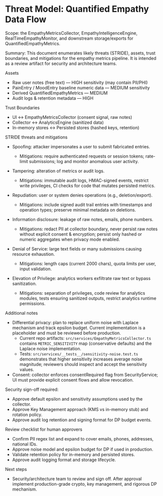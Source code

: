 # Threat Model: Quantified Empathy Data Flow

Scope: the EmpathyMetricsCollector, EmpathyIntelligenceEngine, RealTimeEmpathyMonitor, and downstream storage/exports for QuantifiedEmpathyMetrics.

Summary: This document enumerates likely threats (STRIDE), assets, trust boundaries, and mitigations for the empathy metrics pipeline. It is intended as a review artifact for security and architecture teams.

Assets
- Raw user notes (free text) — HIGH sensitivity (may contain PII/PHI)
- PainEntry / MoodEntry baseline numeric data — MEDIUM sensitivity
- Derived QuantifiedEmpathyMetrics — MEDIUM
- Audit logs & retention metadata — HIGH

Trust Boundaries
- UI ↔ EmpathyMetricsCollector (consent signal, raw notes)
- Collector ↔ AnalyticsEngine (sanitized data)
- In-memory stores ↔ Persisted stores (hashed keys, retention)

STRIDE threats and mitigations

- Spoofing: attacker impersonates a user to submit fabricated entries.
  - Mitigations: require authenticated requests or session tokens; rate-limit submissions; log and monitor anomalous user activity.

- Tampering: alteration of metrics or audit logs.
  - Mitigations: immutable audit logs, HMAC-signed events, restrict write privileges, CI checks for code that mutates persisted metrics.

- Repudiation: user or system denies operations (e.g., deletion/export).
  - Mitigations: include signed audit trail entries with timestamps and operation types; preserve minimal metadata on deletions.

- Information disclosure: leakage of raw notes, emails, phone numbers.
  - Mitigations: redact PII at collector boundary, never persist raw notes without explicit consent & encryption; persist only hashed or numeric aggregates when privacy mode enabled.

- Denial of Service: large text fields or many submissions causing resource exhaustion.
  - Mitigations: length caps (current 2000 chars), quota limits per user, input validation.

- Elevation of Privilege: analytics workers exfiltrate raw text or bypass sanitization.
  - Mitigations: separation of privileges, code review for analytics modules, tests ensuring sanitized outputs, restrict analytics runtime permissions.

Additional notes
- Differential privacy: plan to replace uniform noise with Laplace mechanism and track epsilon budget. Current implementation is a placeholder and must be reviewed before production.
  - Current repo artifacts: `src/services/EmpathyMetricsCollector.ts` contains `METRIC_SENSITIVITY` map (conservative defaults) and the Laplace noise implementation.
  - Tests: `src/services/__tests__/sensitivity-noise.test.ts` demonstrates that higher sensitivity increases average noise magnitude; reviewers should inspect and accept the sensitivity values.
- Consent: collector enforces consentRequired flag from SecurityService; UI must provide explicit consent flows and allow revocation.

Security sign-off required:
- Approve default epsilon and sensitivity assumptions used by the collector.
- Approve Key Management approach (KMS vs in-memory stub) and rotation policy.
- Approve audit log retention and signing format for DP budget events.

Review checklist for human approvers
- Confirm PII regex list and expand to cover emails, phones, addresses, national IDs.
- Approve noise model and epsilon budget for DP if used in production.
- Validate retention policy for in-memory and persisted stores.
- Approve audit logging format and storage lifecycle.

Next steps
- Security/architecture team to review and sign off. After approval implement production-grade crypto, key management, and rigorous DP mechanism.
